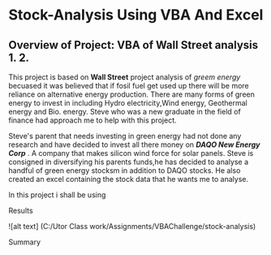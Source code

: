 # Stock-Analysis Using VBA And Excel

## Overview of Project: VBA of Wall Street analysis 1. 2.

This project is based on **Wall Street** project analysis of _greem energy_ becuased it was believed that if fosil fuel get used up there will be more reliance on alternative energy production. There are many forms of green energy to invest in including Hydro electricity,Wind energy, Geothermal energy and Bio. energy. Steve who was a new graduate in the field of finance had approach me to help with this project.

Steve's parent that needs investing in green energy had not done any research and have decided to invest all there money on **_DAQO New Energy Corp_** . A company that makes silicon wind force for solar panels. Steve is consigned in diversifying his parents funds,he has decided to analyse a handful of green energy stocksm in addition to DAQO stocks. He also created an excel containing the stock data that he wants me to analyse.

In this project i shall be using

Results

![alt text] (C:/Utor Class work/Assignments/VBAChallenge/stock-analysis)

Summary
